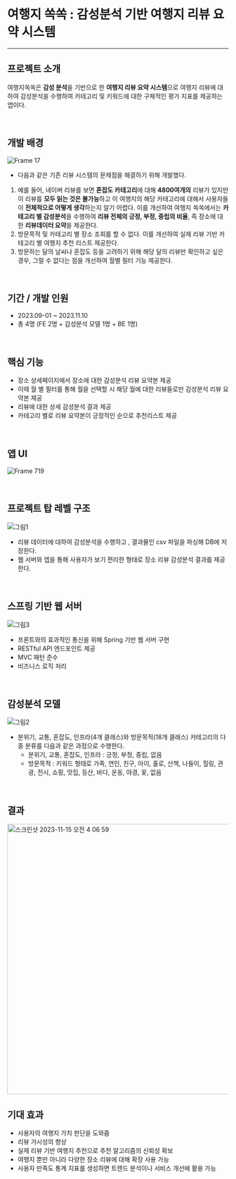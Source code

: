 # **여행지 쏙쏙 : 감성분석 기반 여행지 리뷰 요약 시스템** 

*****

## **프로젝트 소개**

여행지쏙쏙은 **감성 분석**을 기반으로 한 **여행지 리뷰 요약 시스템**으로 여행지 리뷰에 대하여 감성분석을 수행하여 카테고리 및 키워드에 대한 구체적인 평가 지표를 제공하는 앱이다.

<br/> 

## **개발 배경**
![Frame 17](https://github.com/YeoHangJiSsokSsok/BackEnd/assets/92996412/757a640e-caa2-4729-8a9b-4f59719e68eb)

- 다음과 같은 기존 리뷰 시스템의 문제점을 해결하기 위해 개발했다.
1. 예를 들어, 네이버 리뷰를 보면 **혼잡도 카테고리**에 대해 **4800여개의** 리뷰가 있지만 이 리뷰를 **모두 읽는 것은 불가능**하고 이 여행지의 해당 카테고리에 대해서 사용자들이 **전체적으로 어떻게 생각**하는지 알기 어렵다. 이를 개선하여 여행지 쏙쏙에서는 **카테고리 별 감성분석**을 수행하여 **리뷰 전체의 긍정, 부정, 중립의 비율**, 즉 장소에 대한 **리뷰데이터 요약**을 제공한다.
2. 방문목적 및 카테고리 별 장소 조회를 할 수 없다. 이를 개선하여 실제 리뷰 기반 카테고리 별 여행지 추천 리스트 제공한다.
3. 방문하는 달의 날씨나 혼잡도 등을 고려하기 위해 해당 달의 리뷰만 확인하고 싶은 경우, 그럴 수 없다는 점을 개선하여 월별 필터 기능 제공한다.

<br/> 

## **기간 / 개발 인원**

- 2023.09-01 ~ 2023.11.10
- 총 4명 (FE 2명 + 감성분석 모델 1명 + BE 1명)

<br/> 

## **핵심 기능**

- 장소 상세페이지에서 장소에 대한 감성분석 리뷰 요약본 제공
- 이때 월 별 필터를 통해 월을 선택할 시 해당 월에 대한 리뷰들로만 감성분석 리뷰 요약본 제공
- 리뷰에 대한 상세 감성분석 결과 제공
- 카테고리 별로 리뷰 요약본이 긍정적인 순으로 추천리스트 제공

<br/> 

## **앱 UI**
![Frame 719](https://github.com/YeoHangJiSsokSsok/BackEnd/assets/92996412/e9e6e05e-6cde-4e13-a8a6-13bc940cb30a)

<br/> 

## **프로젝트 탑 레벨 구조**
![그림1](https://github.com/YeoHangJiSsokSsok/BackEnd/assets/92996412/7f183a44-02ab-4e9f-b279-eb2a79282f87)
- 리뷰 데이터에 대하여 감성분석을 수행하고 , 결과물인 csv 파일을 파싱해 DB에 저장한다. 
- 웹 서버와 앱을 통해 사용자가 보기 편리한 형태로 장소 리뷰 감성분석 결과를 제공한다.

<br/> 

## **스프링 기반 웹 서버**
![그림3](https://github.com/YeoHangJiSsokSsok/BackEnd/assets/92996412/8e81dfa6-0f09-4b9b-836c-887296d911f4)
- 프론트와의 효과적인 통신을 위해 Spring 기반 웹 서버 구현
- RESTful API 엔드포인트 제공
- MVC 패턴 준수
- 비즈니스 로직 처리

<br/> 

## **감성분석 모델**
![그림2](https://github.com/YeoHangJiSsokSsok/BackEnd/assets/92996412/bcbb87d0-9a9a-4945-b460-41fc2443ae84)
- 분위기, 교통, 혼잡도, 인프라(4개 클래스)와 방문목적(18개 클래스) 카테고리의 다중 분류를 다음과 같은 과정으로 수행한다.
    - 분위기, 교통, 혼잡도, 인프라 : 긍정, 부정, 중립, 없음
    - 방문목적 : 키워드 형태로 가족, 연인, 친구, 아이, 홀로, 산책, 나들이, 	힐링, 관광, 전시, 쇼핑, 맛집, 등산, 바다, 운동, 야경, 꽃, 없음

<br/> 

## **결과**
<img width="614" alt="스크린샷 2023-11-15 오전 4 06 59" src="https://github.com/YeoHangJiSsokSsok/BackEnd/assets/92996412/87d5e6f9-0d96-4c48-aadd-448a2de24b62">

<br/> 

## **기대 효과**
- 사용자의 여행지 가치 판단을 도와줌
- 리뷰 가시성의 향상
- 실제 리뷰 기반 여행지 추천으로 추천 알고리즘의 신뢰성 확보
- 여행지 뿐만 아니라 다양한 장소 리뷰에 대해 확장 사용 가능
- 사용자 만족도 통계 지표를 생성하면 트렌드 분석이나 서비스 개선에 활용 가능
